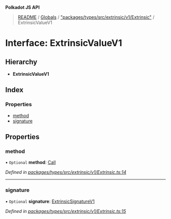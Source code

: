 **Polkadot JS API**

> [README](../README.md) / [Globals](../globals.md) / ["packages/types/src/extrinsic/v1/Extrinsic"](../modules/_packages_types_src_extrinsic_v1_extrinsic_.md) / ExtrinsicValueV1

# Interface: ExtrinsicValueV1

## Hierarchy

* **ExtrinsicValueV1**

## Index

### Properties

* [method](_packages_types_src_extrinsic_v1_extrinsic_.extrinsicvaluev1.md#method)
* [signature](_packages_types_src_extrinsic_v1_extrinsic_.extrinsicvaluev1.md#signature)

## Properties

### method

• `Optional` **method**: [Call](../classes/_packages_types_src_generic_call_.call.md)

*Defined in [packages/types/src/extrinsic/v1/Extrinsic.ts:14](https://github.com/polkadot-js/api/blob/19d6165bd/packages/types/src/extrinsic/v1/Extrinsic.ts#L14)*

___

### signature

• `Optional` **signature**: [ExtrinsicSignatureV1](../classes/_packages_types_src_extrinsic_v1_extrinsicsignature_.extrinsicsignaturev1.md)

*Defined in [packages/types/src/extrinsic/v1/Extrinsic.ts:15](https://github.com/polkadot-js/api/blob/19d6165bd/packages/types/src/extrinsic/v1/Extrinsic.ts#L15)*

